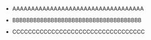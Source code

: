 -   AAAAAAAAAAAAAAAAAAAAAAAAAAAAAAAAAAA



-   BBBBBBBBBBBBBBBBBBBBBBBBBBBBBBBBBBBBB



- CCCCCCCCCCCCCCCCCCCCCCCCCCCCCCCCCC
 



